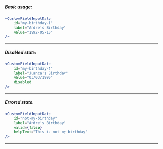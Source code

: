 ##### Basic usage:

```jsx
<CustomFieldInputDate
    id="my-birthday-1"
    label="Andre's Birthday" 
    value="1992-05-10"
/>
```
----

##### Disabled state:

```jsx
<CustomFieldInputDate
    id="my-birthday-4"
    label="Juanca's Birthday"
    value="03/03/1990" 
    disabled
/>
```
----

##### Errored state:

```jsx
<CustomFieldInputDate
    id="not-my-birthday"
    label="Andre's Birthday" 
    valid={false}
    helpText="This is not my birthday"
/>
```
----
